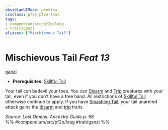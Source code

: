```yaml
---
obsidianUIMode: preview
cssclass: pf2e,pf2e-feat
tags:
- compendium/src/pf2e/loag
- trait/ganzi
aliases: ["Mischievous Tail"]
---
```

# Mischievous Tail  *Feat 13*  
[ganzi](../../Rules/traits/ganzi-loag.md)  

- **Prerequisites**: [Skillful Tail](skillful-tail-ganzi-loag.md)

Your tail can bedevil your foes. You can [Disarm](../../Rules/actions/disarm.md) and [Trip](../../Rules/actions/trip.md) creatures with your tail, even if you don't have a free hand. All restrictions of [Skillful Tail](skillful-tail-ganzi-loag.md) otherwise continue to apply. If you have [Smashing Tail](smashing-tail-loag.md), your tail unarmed attack gains the [disarm](../../Rules/traits/disarm.md) and [trip](../../Rules/traits/trip.md) traits.

*Source: Lost Omens: Ancestry Guide p. 98*  
%% #compendium/src/pf2e/loag #trait/ganzi %%